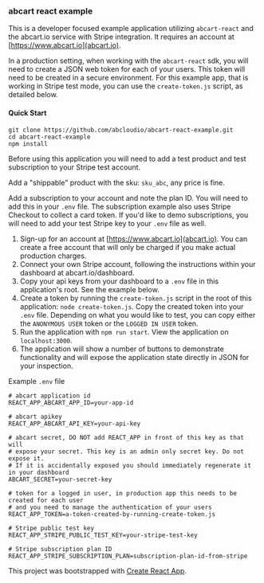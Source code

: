 ### abcart react example

This is a developer focused example application utilizing `abcart-react` and the abcart.io service with Stripe integration. It requires an account at [https://www.abcart.io](abcart.io).

In a production setting, when working with the `abcart-react` sdk, you will need to create a JSON web token for each of your users. This token will need to be created in a secure environment. For this example app, that is working in Stripe test mode, you can use the `create-token.js` script, as detailed below.

#### Quick Start

```
git clone https://github.com/abcloudio/abcart-react-example.git
cd abcart-react-example
npm install
```

Before using this application you will need to add a test product and test subscription to your Stripe test account.

Add a "shippable" product with the sku: `sku_abc`, any price is fine.

Add a subscription to your account and note the plan ID. You will need to add this in your `.env` file. The subscription example also uses Stripe Checkout to collect a card token. If you'd like to demo subscriptions, you will need to add your test Stripe key to your `.env` file as well.

1.  Sign-up for an account at [https://www.abcart.io](abcart.io). You can create a free account that will only be charged if you make actual production charges.
2.  Connect your own Stripe account, following the instructions within your dashboard at abcart.io/dashboard.
3.  Copy your api keys from your dashboard to a `.env` file in this application's root. See the example below.
4.  Create a token by running the `create-token.js` script in the root of this application: `node create-token.js`. Copy the created token into your `.env` file. Depending on what you would like to test, you can copy either the `ANONYMOUS USER` token or the `LOGGED IN USER` token.
5.  Run the application with `npm run start`. View the application on `localhost:3000`.
6.  The application will show a number of buttons to demonstrate functionality and will expose the application state directly in JSON for your inspection.

Example `.env` file

```
# abcart application id
REACT_APP_ABCART_APP_ID=your-app-id

# abcart apikey
REACT_APP_ABCART_API_KEY=your-api-key

# abcart secret, DO NOT add REACT_APP in front of this key as that will
# expose your secret. This key is an admin only secret key. Do not expose it.
# If it is accidentally exposed you should immediately regenerate it in your dashboard
ABCART_SECRET=your-secret-key

# token for a logged in user, in production app this needs to be created for each user
# and you need to manage the authentication of your users
REACT_APP_TOKEN=a-token-created-by-running-create-token.js

# Stripe public test key
REACT_APP_STRIPE_PUBLIC_TEST_KEY=your-stripe-test-key

# Stripe subscription plan ID
REACT_APP_STRIPE_SUBSCRIPTION_PLAN=subscription-plan-id-from-stripe
```

This project was bootstrapped with [Create React App](https://github.com/facebookincubator/create-react-app).
